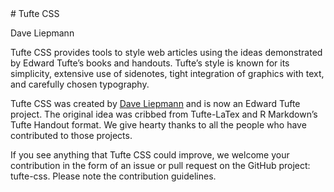 <article>
# Tufte CSS
<p class="subtitle">Dave Liepmann</p>

Tufte CSS provides tools to style web articles using the ideas demonstrated by Edward Tufte’s books and handouts. Tufte’s style is known for its simplicity, extensive use of sidenotes, tight integration of graphics with text, and carefully chosen typography.

Tufte CSS was created by [Dave Liepmann](http://www.daveliepmann.com) and is now an Edward Tufte project. The original idea was cribbed from Tufte-LaTex and R Markdown’s Tufte Handout format. We give hearty thanks to all the people who have contributed to those projects.

If you see anything that Tufte CSS could improve, we welcome your contribution in the form of an issue or pull request on the GitHub project: tufte-css. Please note the contribution guidelines.
</article>
